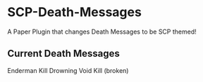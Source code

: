 # SCP-Death-Messages
A Paper Plugin that changes Death Messages to be SCP themed!

## Current Death Messages
Enderman Kill
Drowning
Void Kill (broken)

